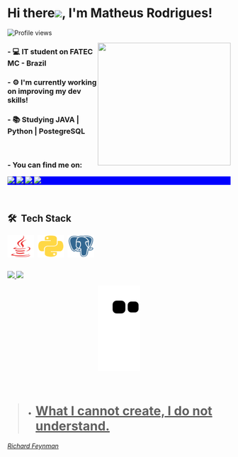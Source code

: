 <!--TITLE-->
<h1 align="left">Hi there<img src="https://raw.githubusercontent.com/kaueMarques/kaueMarques/master/hi.gif" width="30px">, I'm Matheus Rodrigues!</h1>
<p align="left"> <img src="https://komarev.com/ghpvc/?username=WhiteArct1c&color=blue&style=plastic" alt="Profile views" /> </p>
<img align="right" src="https://i.picasion.com/pic92/8d86492b0282ca6b25c80227e8186334.gif" width="300px" height="276px" border="0"/>


<!--PROFILE INFO-->
### - 💻 IT student on FATEC MC - Brazil

### - ⚙️ I'm currently working on improving my dev skills!

### - 📚 Studying JAVA | Python | PostegreSQL

<br>

### - You can find me on:
<p align="left" style="background:blue">
  <a href="https://twitter.com/whitearctic1" target="_blank">
    <img src="https://img.shields.io/badge/-Twitter-%230077B5?style=for-the-badge&logo=twitter&logoColor=white" target="_blank"> 
  </a>
  <a href = "mailto:matrodrigues1576@gmail.com">
     <img src="https://img.shields.io/badge/-Gmail-%23333?style=for-the-badge&logo=gmail&logoColor=white" target="_blank">
  </a>  
  <a href="https://linkedin.com/in/whitearct1c" target="_blank">
    <img src="https://img.shields.io/badge/-LinkedIn-%230077B5?style=for-the-badge&logo=linkedin&logoColor=white" target="_blank">
  </a>
  <a href="https://instagram.com/_whitearctic_" target="_blank">
    <img src="https://img.shields.io/badge/-Instagram-%23E4405F?style=for-the-badge&logo=instagram&logoColor=white" target="_blank">
  </a>
</p>

<br>

<!--TECH STACK-->
## 🛠 &nbsp;Tech Stack
<img align="center" alt="WhiteArct1c-Java" height="50" width="60" 
     src="https://raw.githubusercontent.com/devicons/devicon/master/icons/java/java-plain.svg">&nbsp;
<img align="center" alt="WhiteArct1c-Python" height="50" width="60" 
     src="https://raw.githubusercontent.com/devicons/devicon/master/icons/python/python-plain.svg">&nbsp;
<img align="center" alt="WhiteArct1c-PSQL" height="50" width="60" 
     src="https://raw.githubusercontent.com/devicons/devicon/master/icons/postgresql/postgresql-plain.svg">&nbsp;

<br>

<div align="left">
  <a href="https://github.com/WhiteArct1c">
  <img height="180em" src="https://github-readme-stats.vercel.app/api?username=WhiteArct1c&show_icons=true&theme=tokyonight&include_all_commits=true&count_private=true"/>
  <img height="180em" src="https://github-readme-stats.vercel.app/api/top-langs/?username=WhiteArct1c&layout=compact&langs_count=7&theme=tokyonight"/>
</div>


<div align="center">
  
  ![Snake animation](https://github.com/rafaballerini/rafaballerini/blob/output/github-contribution-grid-snake.svg)
  
</div>

<br/>

> * <h1> What I cannot create, I do not understand.</h1> 
  _Richard Feynman_
